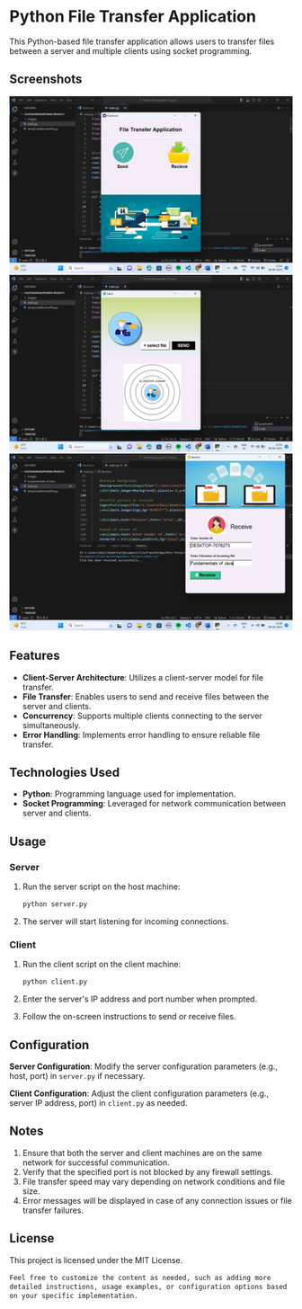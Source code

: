 # Python File Transfer Application

This Python-based file transfer application allows users to transfer files between a server and multiple clients using socket programming.

## Screenshots

![Home page](https://github.com/PurnimaCoder/GitaShare/blob/main/images/Screenshot%20(26).png)
![Send page](https://github.com/PurnimaCoder/GitaShare/blob/main/images/Screenshot%20(27).png)
![Recieve page](https://github.com/PurnimaCoder/GitaShare/blob/main/images/Screenshot%20(31).png)

## Features

- **Client-Server Architecture**: Utilizes a client-server model for file transfer.
- **File Transfer**: Enables users to send and receive files between the server and clients.
- **Concurrency**: Supports multiple clients connecting to the server simultaneously.
- **Error Handling**: Implements error handling to ensure reliable file transfer.

## Technologies Used

- **Python**: Programming language used for implementation.
- **Socket Programming**: Leveraged for network communication between server and clients.

## Usage

### Server

1. Run the server script on the host machine:

   ```bash
   python server.py

2. The server will start listening for incoming connections.

### Client

1. Run the client script on the client machine:

   ```bash
   python client.py

2. Enter the server's IP address and port number when prompted.
   
3. Follow the on-screen instructions to send or receive files.

## Configuration

**Server Configuration**: Modify the server configuration parameters (e.g., host, port) in ```server.py``` if necessary.

**Client Configuration**: Adjust the client configuration parameters (e.g., server IP address, port) in ```client.py``` as needed.

## Notes

1. Ensure that both the server and client machines are on the same network for successful communication.
2. Verify that the specified port is not blocked by any firewall settings.
3. File transfer speed may vary depending on network conditions and file size.
4. Error messages will be displayed in case of any connection issues or file transfer failures.

## License

This project is licensed under the MIT License.

```vbnet
Feel free to customize the content as needed, such as adding more detailed instructions, usage examples, or configuration options based on your specific implementation.

